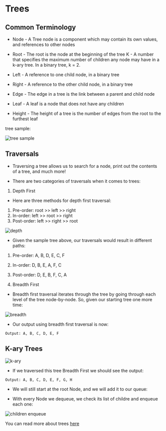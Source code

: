 # Trees 

## Common Terminology

- Node - A Tree node is a component which may contain its own values, and references to other nodes

- Root - The root is the node at the beginning of the tree
K - A number that specifies the maximum number of children any node may have in a k-ary tree. In a binary tree, k = 2.

- Left - A reference to one child node, in a binary tree

- Right - A reference to the other child node, in a binary tree

- Edge - The edge in a tree is the link between a parent and child node

- Leaf - A leaf is a node that does not have any children

- Height - The height of a tree is the number of edges from the root to the furthest leaf

tree sample:

![tree sample](https://codefellows.github.io/common_curriculum/data_structures_and_algorithms/Code_401/class-15/resources/images/BinaryTree1.PNG)

## Traversals

- Traversing a tree allows us to search for a node, print out the contents of a tree, and much more!

- There are two categories of traversals when it comes to trees:

1. Depth First

- Here are three methods for depth first traversal:

1. Pre-order: root >> left >> right
2. In-order: left >> root >> right
3. Post-order: left >> right >> root

![depth](https://codefellows.github.io/common_curriculum/data_structures_and_algorithms/Code_401/class-15/resources/images/tree-example.png)

- Given the sample tree above, our traversals would result in different paths:

1. Pre-order: A, B, D, E, C, F
2. In-order: D, B, E, A, F, C
3. Post-order: D, E, B, F, C, A


2. Breadth First

- Breadth first traversal iterates through the tree by going through each level of the tree node-by-node. So, given our starting tree one more time:

![breadth](https://codefellows.github.io/common_curriculum/data_structures_and_algorithms/Code_401/class-15/resources/images/tree-example.png)

- Our output using breadth first traversal is now:

`Output: A, B, C, D, E, F`

## K-ary Trees

![k-ary](https://codefellows.github.io/common_curriculum/data_structures_and_algorithms/Code_401/class-15/resources/images/KaryTree1.png)

- If we traversed this tree Breadth First we should see the output:

`Output: A, B, C, D, E, F, G, H`

- We will still start at the root Node, and we will add it to our queue:

- With every Node we dequeue, we check its list of childre and enqueue each one:

![children enqueue](https://codefellows.github.io/common_curriculum/data_structures_and_algorithms/Code_401/class-15/resources/images/BreadthKary3.png)

You can read more about trees [here](https://codefellows.github.io/common_curriculum/data_structures_and_algorithms/Code_401/class-15/resources/Trees.html)



